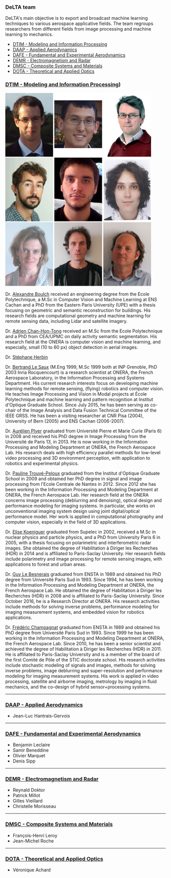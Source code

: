 ### DeLTA team

DeLTA's main objective is to export and broadcast machine learning techniques to various aerospace applicative fields.
The team regroups researchers from different fields from image processing and machine learning to mechanics.

* [DTIM - Modeling and Information Processing](#dtim)
* [DAAP - Applied Aerodynamics](#daap)
* [DAFE - Fundamental and Experimental Aerodynamics](#dafe)
* [DEMR - Electromagnetism and Radar](#demr)
* [DMSC - Composite Systems and Materials](#dmsc)
* [DOTA - Theoretical and Applied Optics](#dota)

### [DTIM - Modeling and Information Processing](http://www.onera.fr/en/dtim))<a name="dtim"></a>

![alt text](team/A_Boulch.jpg "Alexandre Boulch")
![alt text](team/A_ChanHonTong.jpg "Adrien Chan-Hon-Tong")
![alt text](team/S_Herbin.png "Stephane Herbin")
![alt text](team/B_LeSaux.jpg "Bertrand Le Saux")
![alt text](team/A_Plyer.png "Aurélien Plyer")
![alt text](team/P_TrouvePeloux.jpg "Pauline Trouvé-Peloux")
![alt text](team/E_Koeniguer.png "Elise Koeniguer")
![alt text](team/G_LeBesnerais.png "Guy Le Besnerais")
![alt text](team/F_Champagnat.png "Frédéric Champagnat")

Dr. [Alexandre Boulch](https://sites.google.com/view/boulch)
received an engineering degree from the Ecole Polytechnique, a M.Sc in Computer Vision and Machine Learning at ENS Cachan and a PhD from the Eastern Paris University (UPE) with a thesis focusing on geometric and semantic reconstruction for buildings. His research fields are computational geometry and machine learning for remote sensing data, including Lidar and satellite imagery.

Dr. [Adrien Chan-Hon-Tong](https://www.researchgate.net/profile/Adrien_Chan-Hon-Tong)
received an M.Sc from the Ecole Polytechnique and a PhD from CEA/UPMC on daily activity semantic segmentation. His research field at the ONERA is computer vision and machine learning, and especially, small (10 to 60 px) object detection in aerial images.

Dr. [Stéphane Herbin](http://www.onera.fr/fr/staff/stephane-herbin)

Dr. [Bertrand Le Saux](http://www.onera.fr/en/staff/bertrand-le-saux)  (M.Eng 1999, M.Sc 1999 both at INP Grenoble, PhD 2003 Inria Rocquencourt) is a research scientist at ONERA, the French Aerospace Laboratory, in the Information Processing and Systems Department. His current research interests focus on developing machine learning methods for remote sensing, (flying) robotics and computer vision. He teaches Image Processing and Vision in Modal projects at École Polytechnique and machine learning and pattern recognition at Institut d'Optique Graduate School. Since July 2015, he has been serving as co-chair of the Image Analysis and Data Fusion Technical Committee of the IEEE GRSS. He has been a visiting researcher at CNR Pisa (2004), University of Bern (2005) and ENS Cachan (2006-2007).

Dr. [Aurélien Plyer](https://www.researchgate.net/profile/Aurelien_Plyer) graduated from Université Pierre et Marie Curie (Paris 6) in 2008 and received his PhD degree in Image Processing from the Université de Paris  13, in 2013. He is now working in the Information Processing and Modeling Department at ONERA, the French Aerospace Lab. His research deals with high efficiency parallel methods for low-level video processing and 3D environment perception, with application to robotics and experimental physics.

Dr. [Pauline Trouvé-Peloux](https://www.researchgate.net/profile/Pauline_Trouve) graduated from the Institut d'Optique Graduate School in 2009 and obtained her PhD degree in signal and image processing from l'Ecole Centrale de Nantes in 2012.  Since 2012 she has been working in the Information Processing and Modeling Department at ONERA, the French Aerospace Lab. Her research field at the ONERA concerns image processing (deblurring and denoising), optical design and performance modeling for imaging systems. In particular, she works on unconventional imaging system design using joint digital/optical performance model.  Her work is applied in  computational photography and computer vision, especially in the field of 3D applications.

Dr. [Elise Koeniguer](https://www.researchgate.net/profile/Elise_Koeniguer) graduated from Supelec in 2002, received a M.Sc in nuclear physics and particle physics, and a PhD from University Paris 6 in 2005, with a thesis focusing on
polarimetric and interferometric radar images. She obtained the degree of Habilitation à Diriger les Recherches (HDR) in 2014 and is affiliated to Paris-Saclay University.
Her research fields include polarimetry and image processing for remote sensing images, with applications to forest and urban areas.

Dr. [Guy Le Besnerais](https://scholar.google.fr/citations?user=r8V306wAAAAJ&hl=fr) graduated from ENSTA in 1989 and obtained his PhD degree from Université Paris Sud in 1993. Since 1994, he has been working in the Information Processing and Modeling Department at ONERA, the French Aerospace Lab. He obtained the degree of Habilitation à Diriger les Recherches (HDR) in 2008 and is affiliated to Paris-Saclay University. Since October 2016, he is a Research Director at ONERA. His research activities include methods for solving inverse problems, performance modeling for imaging measurement systems, and embedded vision for robotics applications.

Dr. [Frédéric Champagnat](https://www.researchgate.net/profile/Frederic_Champagnat) graduated from ENSTA in 1989 and obtained his PhD degree from Université Paris Sud in 1993. Since 1999 he has been working in the Information Processing and Modeling Department at ONERA, the French Aerospace Lab. Since 2010, he has been a senior scientist and achieved the degree of Habilitation à Diriger les Recherches (HDR) in 2011. He is affiliated to Paris-Saclay University and is a member of the board of the first Comité de Pôle of the STIC doctorate school. His research activities include stochastic modeling of signals and images, methods for solving inverse problems, image deblurring and super-resolution and performance modeling for imaging measurement systems. His work is applied in video processing, satellite and airborne imaging, metrology by imaging in fluid mechanics, and the co-design of hybrid sensor+processing systems.



---
### [DAAP - Applied Aerodynamics](http://www.onera.fr/en/daap)<a name="daap"></a>

* Jean-Luc Hantrais-Gervois

---
### [DAFE - Fundamental and Experimental Aerodynamics](http://www.onera.fr/en/dafe)<a name="dafe"></a>

* Benjamin Leclaire
* Samir Beneddine
* Olivier Marquet
* Denis Sipp

---
### [DEMR - Electromagnetism and Radar](http://www.onera.fr/en/demr)<a name="demr"></a>

* Reynald Doktor
* Patrick Millot
* Gilles Vieillard
* Christelle Morisseau

---
### [DMSC - Composite Systems and Materials](http://www.onera.fr/en/dmsc)<a name="dmsc"></a>

* François-Henri Leroy
* Jean-Michel Roche

---
### [DOTA - Theoretical and Applied Optics](http://www.onera.fr/en/dota)<a name="dota"></a>

* Véronique Achard
